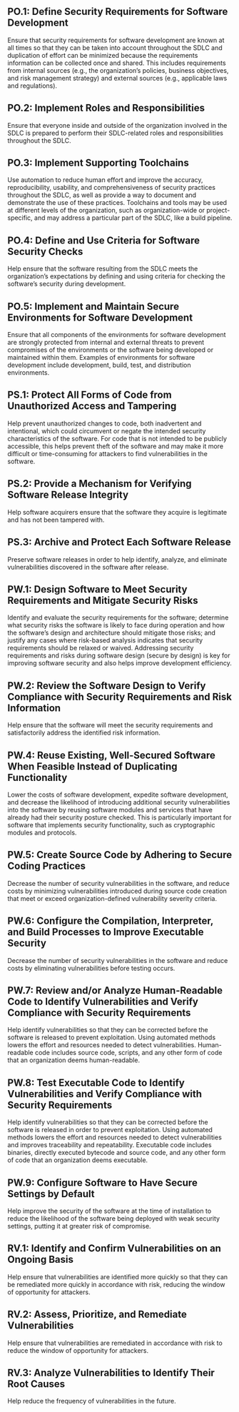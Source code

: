 ## PO.1: Define Security Requirements for Software Development

Ensure that security requirements for software development are known at all times so that they can be taken into account throughout the SDLC and duplication of effort can be minimized because the requirements information can be collected once and shared. This includes requirements from internal sources (e.g., the organization’s policies, business objectives, and risk management strategy) and external sources (e.g., applicable laws and regulations).

## PO.2: Implement Roles and Responsibilities

Ensure that everyone inside and outside of the organization involved in the SDLC is prepared to perform their SDLC-related roles and responsibilities throughout the SDLC.

## PO.3: Implement Supporting Toolchains

Use automation to reduce human effort and improve the accuracy, reproducibility, usability, and comprehensiveness of security practices throughout the SDLC, as well as provide a way to document and demonstrate the use of these practices. Toolchains and tools may be used at different levels of the organization, such as organization-wide or project-specific, and may address a particular part of the SDLC, like a build pipeline.

## PO.4: Define and Use Criteria for Software Security Checks

Help ensure that the software resulting from the SDLC meets the organization’s expectations by defining and using criteria for checking the software’s security during development.

## PO.5: Implement and Maintain Secure Environments for Software Development

Ensure that all components of the environments for software development are strongly protected from internal and external threats to prevent compromises of the environments or the software being developed or maintained within them. Examples of environments for software development include development, build, test, and distribution environments.

## PS.1: Protect All Forms of Code from Unauthorized Access and Tampering

Help prevent unauthorized changes to code, both inadvertent and intentional, which could circumvent or negate the intended security characteristics of the software. For code that is not intended to be publicly accessible, this helps prevent theft of the software and may make it more difficult or time-consuming for attackers to find vulnerabilities in the software.

## PS.2: Provide a Mechanism for Verifying Software Release Integrity

Help software acquirers ensure that the software they acquire is legitimate and has not been tampered with.

## PS.3: Archive and Protect Each Software Release

Preserve software releases in order to help identify, analyze, and eliminate vulnerabilities discovered in the software after release.

## PW.1: Design Software to Meet Security Requirements and Mitigate Security Risks

Identify and evaluate the security requirements for the software; determine what security risks the software is likely to face during operation and how the software’s design and architecture should mitigate those risks; and justify any cases where risk-based analysis indicates that security requirements should be relaxed or waived. Addressing security requirements and risks during software design (secure by design) is key for improving software security and also helps improve development efficiency.

## PW.2: Review the Software Design to Verify Compliance with Security Requirements and Risk Information

Help ensure that the software will meet the security requirements and satisfactorily address the identified risk information.

## PW.4: Reuse Existing, Well-Secured Software When Feasible Instead of Duplicating Functionality

Lower the costs of software development, expedite software development, and decrease the likelihood of introducing additional security vulnerabilities into the software by reusing software modules and services that have already had their security posture checked. This is particularly important for software that implements security functionality, such as cryptographic modules and protocols.

## PW.5: Create Source Code by Adhering to Secure Coding Practices

Decrease the number of security vulnerabilities in the software, and reduce costs by minimizing vulnerabilities introduced during source code creation that meet or exceed organization-defined vulnerability severity criteria.

## PW.6: Configure the Compilation, Interpreter, and Build Processes to Improve Executable Security

Decrease the number of security vulnerabilities in the software and reduce costs by eliminating vulnerabilities before testing occurs.

## PW.7: Review and/or Analyze Human-Readable Code to Identify Vulnerabilities and Verify Compliance with Security Requirements

Help identify vulnerabilities so that they can be corrected before the software is released to prevent exploitation. Using automated methods lowers the effort and resources needed to detect vulnerabilities. Human-readable code includes source code, scripts, and any other form of code that an organization deems human-readable.

## PW.8: Test Executable Code to Identify Vulnerabilities and Verify Compliance with Security Requirements

Help identify vulnerabilities so that they can be corrected before the software is released in order to prevent exploitation. Using automated methods lowers the effort and resources needed to detect vulnerabilities and improves traceability and repeatability. Executable code includes binaries, directly executed bytecode and source code, and any other form of code that an organization deems executable.

## PW.9: Configure Software to Have Secure Settings by Default

Help improve the security of the software at the time of installation to reduce the likelihood of the software being deployed with weak security settings, putting it at greater risk of compromise.

## RV.1: Identify and Confirm Vulnerabilities on an Ongoing Basis

Help ensure that vulnerabilities are identified more quickly so that they can be remediated more quickly in accordance with risk, reducing the window of opportunity for attackers.

## RV.2: Assess, Prioritize, and Remediate Vulnerabilities

Help ensure that vulnerabilities are remediated in accordance with risk to reduce the window of opportunity for attackers.

## RV.3: Analyze Vulnerabilities to Identify Their Root Causes

Help reduce the frequency of vulnerabilities in the future.

